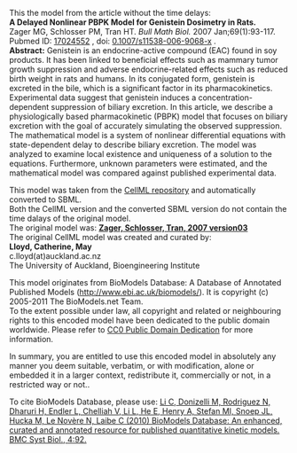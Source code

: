 

This the model from the article without the time delays:  
**A Delayed Nonlinear PBPK Model for Genistein Dosimetry in Rats.**   
Zager MG, Schlosser PM, Tran HT. _Bull Math Biol._ 2007 Jan;69(1):93-117.
Pubmed ID: [17024552](http://www.ncbi.nlm.nih.gov/pubmed/17024552) , doi:
[0.1007/s11538-006-9068-x](http://dx.doi.org/10.1007/s11538-006-9068-x) .  
**Abstract:** Genistein is an endocrine-active compound (EAC) found in soy products. It has been linked to beneficial effects such as mammary tumor growth suppression and adverse endocrine-related effects such as reduced birth weight in rats and humans. In its conjugated form, genistein is excreted in the bile, which is a significant factor in its pharmacokinetics. Experimental data suggest that genistein induces a concentration-dependent suppression of biliary excretion. In this article, we describe a physiologically based pharmacokinetic (PBPK) model that focuses on biliary excretion with the goal of accurately simulating the observed suppression. The mathematical model is a system of nonlinear differential equations with state-dependent delay to describe biliary excretion. The model was analyzed to examine local existence and uniqueness of a solution to the equations. Furthermore, unknown parameters were estimated, and the mathematical model was compared against published experimental data.   

This model was taken from the [CellML
repository](http://www.cellml.org/models) and automatically converted to SBML.  
Both the CellML version and the converted SBML version do not contain the time
dalays of the original model.  
The original model was: [ **Zager, Schlosser, Tran, 2007 version03**
](http://www.cellml.org/models/zager_schlosser_tran_2007_version03)  
The original CellML model was created and curated by:  
**Lloyd, Catherine, May**   
c.lloyd(at)auckland.ac.nz  
The University of Auckland, Bioengineering Institute

This model originates from BioModels Database: A Database of Annotated
Published Models (http://www.ebi.ac.uk/biomodels/). It is copyright (c)
2005-2011 The BioModels.net Team.  
To the extent possible under law, all copyright and related or neighbouring
rights to this encoded model have been dedicated to the public domain
worldwide. Please refer to [CC0 Public Domain
Dedication](http://creativecommons.org/publicdomain/zero/1.0/) for more
information.

In summary, you are entitled to use this encoded model in absolutely any
manner you deem suitable, verbatim, or with modification, alone or embedded it
in a larger context, redistribute it, commercially or not, in a restricted way
or not..  
  
To cite BioModels Database, please use: [Li C, Donizelli M, Rodriguez N,
Dharuri H, Endler L, Chelliah V, Li L, He E, Henry A, Stefan MI, Snoep JL,
Hucka M, Le Novère N, Laibe C (2010) BioModels Database: An enhanced, curated
and annotated resource for published quantitative kinetic models. BMC Syst
Biol., 4:92.](http://www.ncbi.nlm.nih.gov/pubmed/20587024)


